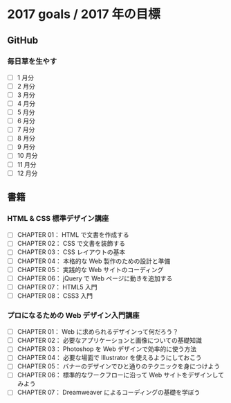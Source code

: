 # 2017 goals / 2017 年の目標
## GitHub
### 毎日草を生やす
- [ ] 1 月分
- [ ] 2 月分
- [ ] 3 月分
- [ ] 4 月分
- [ ] 5 月分
- [ ] 6 月分
- [ ] 7 月分
- [ ] 8 月分
- [ ] 9 月分
- [ ] 10 月分
- [ ] 11 月分
- [ ] 12 月分

## 書籍
### HTML & CSS 標準デザイン講座
- [ ] CHAPTER 01： HTML で文書を作成する
- [ ] CHAPTER 02： CSS で文書を装飾する
- [ ] CHAPTER 03： CSS レイアウトの基本
- [ ] CHAPTER 04： 本格的な Web 製作のための設計と準備
- [ ] CHAPTER 05： 実践的な Web サイトのコーディング
- [ ] CHAPTER 06： jQuery で Web ページに動きを追加する
- [ ] CHAPTER 07： HTML5 入門
- [ ] CHAPTER 08： CSS3 入門

### プロになるための Web デザイン入門講座
- [ ] CHAPTER 01： Web に求められるデザインって何だろう？
- [ ] CHAPTER 02： 必要なアプリケーションと画像についての基礎知識
- [ ] CHAPTER 03： Photoshop を Web デザインで効率的に使う方法
- [ ] CHAPTER 04： 必要な場面で Illustrator を使えるようにしておこう
- [ ] CHAPTER 05： バナーのデザインでひと通りのテクニックを身につけよう
- [ ] CHAPTER 06： 標準的なワークフローに沿って Web サイトをデザインしてみよう
- [ ] CHAPTER 07： Dreamweaver によるコーディングの基礎を学ぼう
